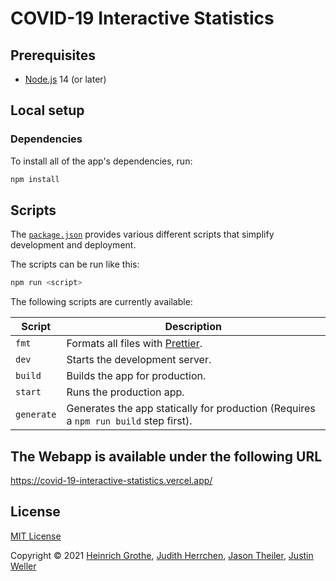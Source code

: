 # COVID-19 Interactive Statistics

## Prerequisites

- [Node.js](https://nodejs.org/) 14 (or later)

## Local setup

### Dependencies

To install all of the app's dependencies, run:

```sh
npm install
```

## Scripts

The [`package.json`](/package.json) provides various different scripts that
simplify development and deployment.

The scripts can be run like this:

```sh
npm run <script>
```

The following scripts are currently available:

| Script     | Description                                                                          |
| ---------- | ------------------------------------------------------------------------------------ |
| `fmt`      | Formats all files with [Prettier](https://prettier.io/).                             |
| `dev`      | Starts the development server.                                                       |
| `build`    | Builds the app for production.                                                       |
| `start`    | Runs the production app.                                                             |
| `generate` | Generates the app statically for production (Requires a `npm run build` step first). |

## The Webapp is available under the following URL
https://covid-19-interactive-statistics.vercel.app/

## License

[MIT License](/LICENSE)

Copyright © 2021 [Heinrich Grothe](https://github.com/justheinze),
[Judith Herrchen](https://github.com/zi-mt),
[Jason Theiler](https://github.com/jasontheiler),
[Justin Weller](https://github.com/jwellCode)
